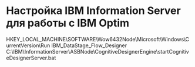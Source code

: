 # Настройка IBM Information Server для работы с IBM Optim

HKEY_LOCAL_MACHINE\SOFTWARE\Wow6432Node\Microsoft\Windows\CurrentVersion\Run
IBM_DataStage_Flow_Designer
C:\IBM\InformationServer\ASBNode\CognitiveDesignerEngine\startCognitiveDesignerServer.bat
